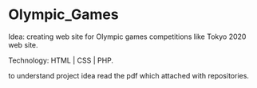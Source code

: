 # Olympic_Games
Idea: creating web site for Olympic games competitions like Tokyo 2020 web site.

Technology: HTML | CSS | PHP.

to understand project idea read the pdf which attached with repositories.
